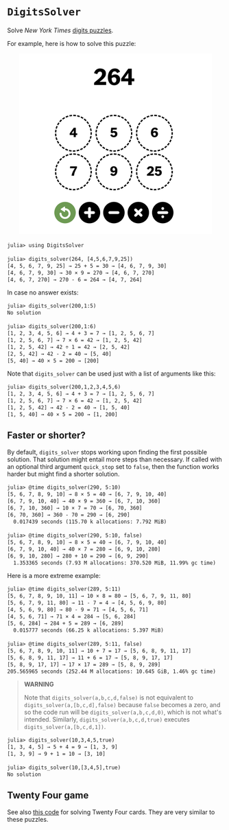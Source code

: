 # `DigitsSolver`
Solve *New York Times* [digits puzzles](https://www.nytimes.com/games/digits).

For example, here is how to solve this puzzle:

<p align="center">
    <img src="digits-example.png" alt= “” width="451" height="422">
</p>

```
julia> using DigitsSolver

julia> digits_solver(264, [4,5,6,7,9,25])
[4, 5, 6, 7, 9, 25] → 25 + 5 = 30 → [4, 6, 7, 9, 30]
[4, 6, 7, 9, 30] → 30 × 9 = 270 → [4, 6, 7, 270]
[4, 6, 7, 270] → 270 - 6 = 264 → [4, 7, 264]
```

In case no answer exists:
```
julia> digits_solver(200,1:5)
No solution

julia> digits_solver(200,1:6)
[1, 2, 3, 4, 5, 6] → 4 + 3 = 7 → [1, 2, 5, 6, 7]
[1, 2, 5, 6, 7] → 7 × 6 = 42 → [1, 2, 5, 42]
[1, 2, 5, 42] → 42 ÷ 1 = 42 → [2, 5, 42]
[2, 5, 42] → 42 - 2 = 40 → [5, 40]
[5, 40] → 40 × 5 = 200 → [200]
```

Note that `digits_solver` can be used just with a list of arguments like this:
```
julia> digits_solver(200,1,2,3,4,5,6)
[1, 2, 3, 4, 5, 6] → 4 + 3 = 7 → [1, 2, 5, 6, 7]
[1, 2, 5, 6, 7] → 7 × 6 = 42 → [1, 2, 5, 42]
[1, 2, 5, 42] → 42 - 2 = 40 → [1, 5, 40]
[1, 5, 40] → 40 × 5 = 200 → [1, 200]
```

## Faster or shorter?

By default, `digits_solver` stops working upon finding the first possible solution. That solution
might entail more steps than necessary. If called with an optional third argument `quick_stop` 
set to `false`, then the function works harder but might find a shorter solution.
```
julia> @time digits_solver(290, 5:10)
[5, 6, 7, 8, 9, 10] → 8 × 5 = 40 → [6, 7, 9, 10, 40]
[6, 7, 9, 10, 40] → 40 × 9 = 360 → [6, 7, 10, 360]
[6, 7, 10, 360] → 10 × 7 = 70 → [6, 70, 360]
[6, 70, 360] → 360 - 70 = 290 → [6, 290]
  0.017439 seconds (115.70 k allocations: 7.792 MiB)

julia> @time digits_solver(290, 5:10, false)
[5, 6, 7, 8, 9, 10] → 8 × 5 = 40 → [6, 7, 9, 10, 40]
[6, 7, 9, 10, 40] → 40 × 7 = 280 → [6, 9, 10, 280]
[6, 9, 10, 280] → 280 + 10 = 290 → [6, 9, 290]
  1.353365 seconds (7.93 M allocations: 370.520 MiB, 11.99% gc time)
```

Here is a more extreme example:
```
julia> @time digits_solver(289, 5:11)
[5, 6, 7, 8, 9, 10, 11] → 10 × 8 = 80 → [5, 6, 7, 9, 11, 80]
[5, 6, 7, 9, 11, 80] → 11 - 7 = 4 → [4, 5, 6, 9, 80]
[4, 5, 6, 9, 80] → 80 - 9 = 71 → [4, 5, 6, 71]
[4, 5, 6, 71] → 71 × 4 = 284 → [5, 6, 284]
[5, 6, 284] → 284 + 5 = 289 → [6, 289]
  0.015777 seconds (66.25 k allocations: 5.397 MiB)

julia> @time digits_solver(289, 5:11, false)
[5, 6, 7, 8, 9, 10, 11] → 10 + 7 = 17 → [5, 6, 8, 9, 11, 17]
[5, 6, 8, 9, 11, 17] → 11 + 6 = 17 → [5, 8, 9, 17, 17]
[5, 8, 9, 17, 17] → 17 × 17 = 289 → [5, 8, 9, 289]
205.565965 seconds (252.44 M allocations: 10.645 GiB, 1.46% gc time)
```

> **WARNING** 
>
>Note that `digits_solver(a,b,c,d,false)` is not equivalent to `digits_solver(a,[b,c,d],false)` because `false` becomes a zero, and so the code run will be `digits_solver(a,b,c,d,0)`, which is not what's intended. Similarly, `digits_solver(a,b,c,d,true)` executes `digits_solver(a,[b,c,d,1])`.
```
julia> digits_solver(10,3,4,5,true)
[1, 3, 4, 5] → 5 + 4 = 9 → [1, 3, 9]
[1, 3, 9] → 9 + 1 = 10 → [3, 10]

julia> digits_solver(10,[3,4,5],true)
No solution
```


## Twenty Four game 

See also [this code](https://github.com/scheinerman/TwentyFour.jl) for solving Twenty Four cards. They are very similar to these puzzles.

